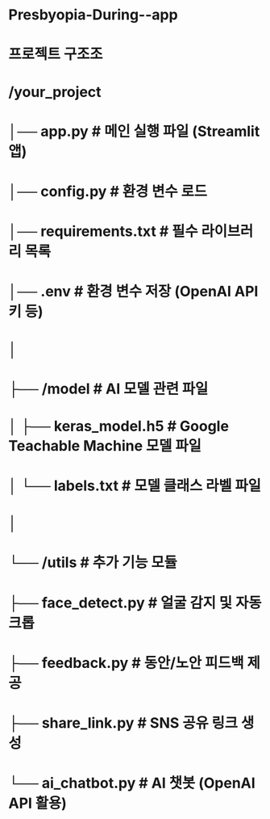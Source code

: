 # Presbyopia-During--app
# 프로젝트 구조조
# /your_project
# │── app.py                  # 메인 실행 파일 (Streamlit 앱)
# │── config.py               # 환경 변수 로드
# │── requirements.txt        # 필수 라이브러리 목록
# │── .env                    # 환경 변수 저장 (OpenAI API 키 등)
# │
# ├── /model                  # AI 모델 관련 파일
# │   ├── keras_model.h5      # Google Teachable Machine 모델 파일
# │   └── labels.txt          # 모델 클래스 라벨 파일
# │
# └── /utils                  # 추가 기능 모듈
#     ├── face_detect.py      # 얼굴 감지 및 자동 크롭
#     ├── feedback.py         # 동안/노안 피드백 제공
#     ├── share_link.py       # SNS 공유 링크 생성
#     └── ai_chatbot.py       # AI 챗봇 (OpenAI API 활용)
